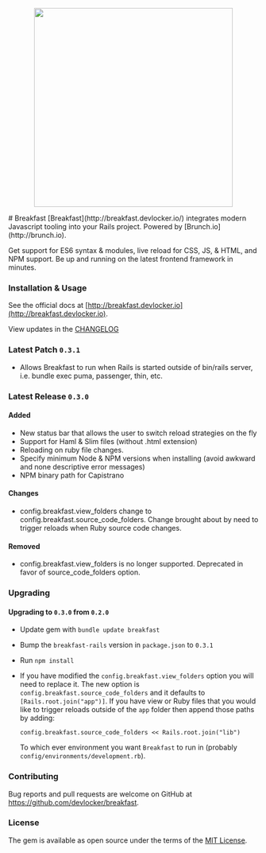 <p align="center">
  <img src="http://breakfast.devlocker.io/images/breakfast-illustration.png" width="400" />
</p>
# Breakfast
[Breakfast](http://breakfast.devlocker.io/) integrates modern Javascript
tooling into your Rails project. Powered by [Brunch.io](http://brunch.io). 

Get support for ES6 syntax & modules, live reload for CSS, JS, & HTML, and NPM
support. Be up and running on the latest frontend framework in minutes.


### Installation & Usage
See the official docs at
[http://breakfast.devlocker.io](http://breakfast.devlocker.io).

View updates in the [CHANGELOG](https://github.com/devlocker/breakfast/blob/master/CHANGELOG.md)

### Latest Patch `0.3.1`
- Allows Breakfast to run when Rails is started outside of bin/rails server,
  i.e. bundle exec puma, passenger, thin, etc.

### Latest Release `0.3.0`
#### Added
- New status bar that allows the user to switch reload strategies on the fly
- Support for Haml & Slim files (without .html extension)
- Reloading on ruby file changes.
- Specify minimum Node & NPM versions when installing (avoid awkward and none
  descriptive error messages)
- NPM binary path for Capistrano

#### Changes
- config.breakfast.view_folders change to config.breakfast.source_code_folders.
  Change brought about by need to trigger reloads when Ruby source code changes.

#### Removed
- config.breakfast.view_folders is no longer supported. Deprecated in favor of
  source_code_folders option.


### Upgrading
#### Upgrading to `0.3.0` from `0.2.0`
- Update gem with `bundle update breakfast`
- Bump the `breakfast-rails` version in `package.json` to `0.3.1`
- Run `npm install`
- If you have modified the `config.breakfast.view_folders` option you will need
  to replace it. The new option is `config.breakfast.source_code_folders` and it
  defaults to `[Rails.root.join("app")]`. If you have view or Ruby files that
  you would like to trigger reloads outside of the `app` folder then append
  those paths by adding:

  ```
  config.breakfast.source_code_folders << Rails.root.join("lib")
  ```

  To which ever environment you want `Breakfast` to run in
  (probably `config/environments/development.rb`).


### Contributing
Bug reports and pull requests are welcome on GitHub at
https://github.com/devlocker/breakfast.

### License
The gem is available as open source under the terms of the [MIT
License](http://opensource.org/licenses/MIT).
